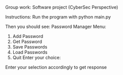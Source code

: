 Group work: Software project (CyberSec Perspective)

Instructions:
Run the program with python main.py

Then you should see:
Password Manager Menu:
1. Add Password
2. Get Password
3. Save Passwords
4. Load Passwords
5. Quit
Enter your choice:

Enter your selection accordingly to get response
